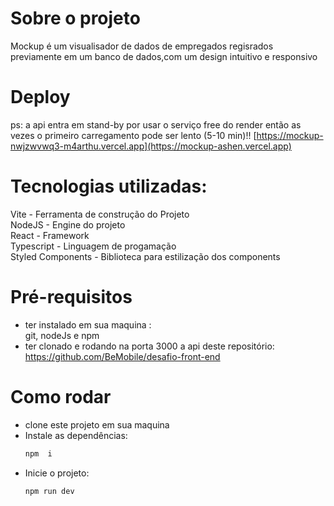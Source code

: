 # Sobre o projeto

Mockup é um visualisador de dados  de empregados  regisrados  previamente em um banco de dados,com um design intuitivo e responsivo

# Deploy 
ps: a api  entra em stand-by por usar o  serviço free do render então as vezes o primeiro carregamento pode ser lento (5-10 min)!! 
[https://mockup-nwjzwvwq3-m4arthu.vercel.app](https://mockup-ashen.vercel.app)
# Tecnologias utilizadas:

Vite - Ferramenta de construção do Projeto <br/>
NodeJS - Engine do projeto <br/>
React - Framework <br/>
Typescript - Linguagem de progamação <br/>
Styled Components - Biblioteca para estilização dos components <br/>

# Pré-requisitos 
-  ter instalado em sua maquina : <br/>
   git, nodeJs e npm
- ter clonado e rodando  na porta 3000 a api deste repositório: https://github.com/BeMobile/desafio-front-end

# Como rodar 
- clone este projeto em sua maquina <br/>
- Instale as dependências: 
  ```cmd
  npm  i
  ```
- Inicie o  projeto:
  ```cmd
  npm run dev
  ```
